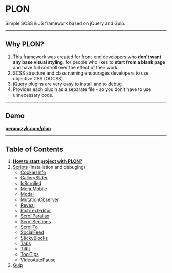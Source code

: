 # PLON
Simple SCSS & JS framework based on jQuery and Gulp.

---
## Why PLON?
1. This framework was created for front-end developers who **don't want any base visual styling**, for people who likes to **start from a blank page** and have full controll over the effect of their work.
2. SCSS structure and class naming encourages developers to use objective CSS (OOCSS).
3. jQuery plugins are very easy to install and to debug.
3. Provides each plugin as a separate file - so you don't have to use unnecessary code.

---
## Demo
[**peronczyk.com/plon**](http://peronczyk.com/plon/)

---
## Table of Contents

1. [**How to start project with PLON?**](/docs/README.md)
2. [Scripts](/docs/scripts/README.md) (installation and debuging)
    * [CookiesInfo](/docs/Scripts/CookiesInfo.md)
    * [GallerySlider](/docs/Scripts/GallerySlider.md)
    * [IsScrolled](/docs/Scripts/IsScrolled.md)
    * [MenuMobile](/docs/Scripts/MenuMobile.md)
    * [Modal](/docs/Scripts/Modal.md)
    * [MutationObserver](/docs/Scripts/MutationObserver.md)
    * [Reveal](/docs/Scripts/Reveal.md)
    * [RichTextEditor](/docs/Scripts/RichTextEditor.md)
    * [ScrollParallax](/docs/Scripts/ScrollParallax.md)
    * [ScrollSections](/docs/Scripts/ScrollSections.md)
    * [ScrollTo](/docs/Scripts/ScrollTo.md)
    * [SocialFeed](/docs/Scripts/SocialFeed.md)
    * [StickyBlocks](/docs/Scripts/StickyBlocks.md)
    * [Tabs](/docs/Scripts/Tabs.md)
    * [TiltIt](/docs/Scripts/TiltIt.md)
    * [ToolTips](/docs/Scripts/ToolTips.md)
    * [VideoAutoPause](/docs/Scripts/VideoAutoPause.md)
3. [Gulp](/docs/gulp.md)